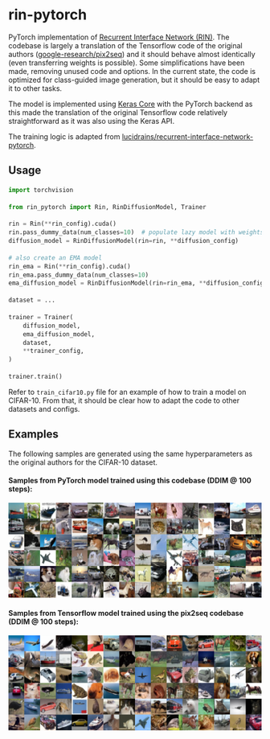# rin-pytorch

PyTorch implementation of [Recurrent Interface Network (RIN)](https://arxiv.org/abs/2212.11972).
The codebase is largely a translation of the Tensorflow code of the original authors ([google-research/pix2seq](https://github.com/google-research/pix2seq)) and it should behave almost identically (even transferring weights is possible).
Some simplifications have been made, removing unused code and options. In the current state, the code is optimized for class-guided image generation, but it should be easy to adapt it to other tasks.

The model is implemented using [Keras Core](https://keras.io/keras_core/) with the PyTorch backend as this made the translation of the original Tensorflow code relatively straightforward as it was also using the Keras API.

The training logic is adapted from [lucidrains/recurrent-interface-network-pytorch](https://github.com/lucidrains/recurrent-interface-network-pytorch).

## Usage

```python
import torchvision

from rin_pytorch import Rin, RinDiffusionModel, Trainer

rin = Rin(**rin_config).cuda()
rin.pass_dummy_data(num_classes=10)  # populate lazy model with weights
diffusion_model = RinDiffusionModel(rin=rin, **diffusion_config)

# also create an EMA model
rin_ema = Rin(**rin_config).cuda()
rin_ema.pass_dummy_data(num_classes=10)
ema_diffusion_model = RinDiffusionModel(rin=rin_ema, **diffusion_config)

dataset = ...

trainer = Trainer(
    diffusion_model,
    ema_diffusion_model,
    dataset,
    **trainer_config,
)

trainer.train()
```

Refer to `train_cifar10.py` file for an example of how to train a model on CIFAR-10.
From that, it should be clear how to adapt the code to other datasets and configs.

## Examples

The following samples are generated using the same hyperparameters as the original authors for the CIFAR-10 dataset.

#### Samples from PyTorch model trained using this codebase (DDIM @ 100 steps):

![example_pytorch](images/samples_rin_cifar10_pt_ddim100.png)

#### Samples from Tensorflow model trained using the pix2seq codebase (DDIM @ 100 steps):

![example_tensorflow](images/samples_rin_cifar10_tf_ddim100.png)